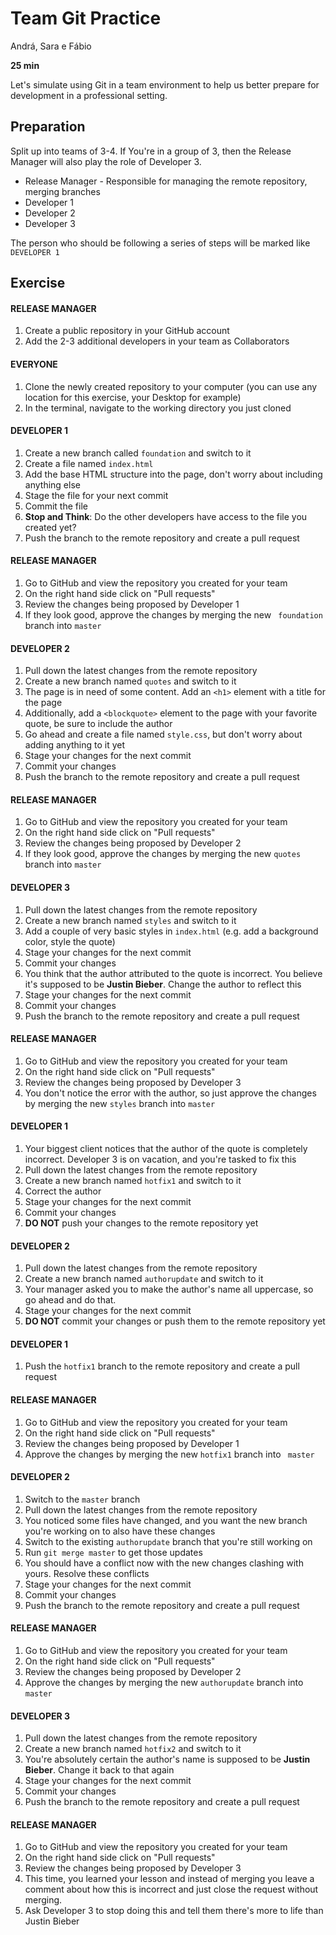 # Team Git Practice 

Andrá, Sara e Fábio

**25 min**

Let's simulate using Git in a team environment to help us better prepare 
for development in a professional setting. 

## Preparation

Split up into teams of 3-4. If You're in a group of 3, then the Release 
Manager will also play the role of Developer 3.

 * Release Manager - Responsible for managing the remote repository, 
merging branches
 * Developer 1
 * Developer 2 
 * Developer 3

The person who should be following a series of steps will be marked like 
``` DEVELOPER 1 ```

## Exercise 

#### RELEASE MANAGER

1. Create a public repository in your GitHub account
2. Add the 2-3 additional developers in your team as Collaborators 

#### EVERYONE

1. Clone the newly created repository to your computer (you can use any 
location for this exercise, your Desktop for example)
2. In the terminal, navigate to the working directory you just cloned

#### DEVELOPER 1

1. Create a new branch called ``` foundation ``` and switch to it
2. Create a file named ``` index.html ```
3. Add the base HTML structure into the page, don't worry about including 
anything else
4. Stage the file for your next commit 
5. Commit the file 
6. **Stop and Think**: Do the other developers have access to the file you 
created yet? 
7. Push the branch to the remote repository and create a pull request

#### RELEASE MANAGER

1. Go to GitHub and view the repository you created for your team
2. On the right hand side click on "Pull requests"
3. Review the changes being proposed by Developer 1
4. If they look good, approve the changes by merging the new ``` 
foundation ``` branch into ``` master ```

#### DEVELOPER 2

1. Pull down the latest changes from the remote repository
2. Create a new branch named ``` quotes ``` and switch to it
3. The page is in need of some content. Add an ``` <h1> ``` element with a 
title for the page 
4. Additionally, add a ``` <blockquote> ``` element to the page with your 
favorite quote, be sure to include the author
5. Go ahead and create a file named ``` style.css ```, but don't worry 
about adding anything to it yet
6. Stage your changes for the next commit
7. Commit your changes
8. Push the branch to the remote repository and create a pull request

#### RELEASE MANAGER

1. Go to GitHub and view the repository you created for your team
2. On the right hand side click on "Pull requests"
3. Review the changes being proposed by Developer 2
4. If they look good, approve the changes by merging the new ``` quotes 
``` branch into ``` master ```

#### DEVELOPER 3

1. Pull down the latest changes from the remote repository
2. Create a new branch named ``` styles ``` and switch to it
3. Add a couple of very basic styles in ``` index.html ``` (e.g. add a 
background color, style the quote)
4. Stage your changes for the next commit
5. Commit your changes
6. You think that the author attributed to the quote is incorrect. You 
believe it's supposed to be **Justin Bieber**. Change the author to 
reflect this
7. Stage your changes for the next commit
8. Commit your changes
9. Push the branch to the remote repository and create a pull request

#### RELEASE MANAGER

1. Go to GitHub and view the repository you created for your team
2. On the right hand side click on "Pull requests"
3. Review the changes being proposed by Developer 3
4. You don't notice the error with the author, so just approve the changes 
by merging the new ``` styles ``` branch into ``` master ```

#### DEVELOPER 1

1. Your biggest client notices that the author of the quote is completely 
incorrect. Developer 3 is on vacation, and you're tasked to fix this
2. Pull down the latest changes from the remote repository
3. Create a new branch named ``` hotfix1 ``` and switch to it
4. Correct the author 
5. Stage your changes for the next commit
6. Commit your changes
7. **DO NOT** push your changes to the remote repository yet

#### DEVELOPER 2

1. Pull down the latest changes from the remote repository
2. Create a new branch named ``` authorupdate ``` and switch to it
3. Your manager asked you to make the author's name all uppercase, so go 
ahead and do that.
4. Stage your changes for the next commit
5. **DO NOT** commit your changes or push them to the remote repository 
yet

#### DEVELOPER 1

1. Push the ``` hotfix1 ``` branch to the remote repository and create a 
pull request

#### RELEASE MANAGER

1. Go to GitHub and view the repository you created for your team
2. On the right hand side click on "Pull requests"
3. Review the changes being proposed by Developer 1
4. Approve the changes by merging the new ``` hotfix1 ``` branch into ``` 
master ```

#### DEVELOPER 2

1. Switch to the ``` master ``` branch
2. Pull down the latest changes from the remote repository
3. You noticed some files have changed, and you want the new branch you're 
working on to also have these changes
4. Switch to the existing ``` authorupdate ``` branch that you're still 
working on
5. Run ``` git merge master ``` to get those updates
6. You should have a conflict now with the new changes clashing with 
yours. Resolve these conflicts 
7. Stage your changes for the next commit
8. Commit your changes
9. Push the branch to the remote repository and create a pull request

#### RELEASE MANAGER

1. Go to GitHub and view the repository you created for your team
2. On the right hand side click on "Pull requests"
3. Review the changes being proposed by Developer 2
4. Approve the changes by merging the new ``` authorupdate ``` branch into 
``` master ```

#### DEVELOPER 3

1. Pull down the latest changes from the remote repository
2. Create a new branch named ``` hotfix2 ``` and switch to it
3. You're absolutely certain the author's name is supposed to be **Justin 
Bieber**. Change it back to that again
4. Stage your changes for the next commit
5. Commit your changes
6. Push the branch to the remote repository and create a pull request

#### RELEASE MANAGER

1. Go to GitHub and view the repository you created for your team
2. On the right hand side click on "Pull requests"
3. Review the changes being proposed by Developer 3
4. This time, you learned your lesson and instead of merging you leave a 
comment about how this is incorrect and just close the request without 
merging.
5. Ask Developer 3 to stop doing this and tell them there's more to life 
than Justin Bieber


